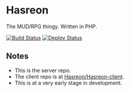 Hasreon
======================


The MUD/RPG thingy. Written in PHP.

[![Build Status](https://travis-ci.org/Hasreon/Hasreon.svg?branch=master)](https://travis-ci.org/Hasreon/Hasreon)
[![Deploy Status](https://www.codeship.io/projects/6ef02c50-9358-0131-4d8f-5a83311f57ca/status)](https://www.codeship.io/projects/16645)

## Notes

- This is the server repo.
- The client repo is at [Hasreon/Hasreon-client](https://github.com/Hasreon/Hasreon-client).
- This is at a very early stage in development.
